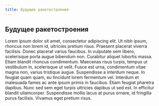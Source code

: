 ```yaml
---
title: Будущее ракетостроения
---
```

## Будущее ракетостроения

Lorem ipsum dolor sit amet, consectetur adipiscing elit. Ut nibh ipsum,
rhoncus non lorem id, ultricies pretium risus. Praesent placerat viverra
facilisis. Donec placerat varius faucibus. In vulputate sem libero,
scelerisque porta augue bibendum non. Curabitur aliquet lobortis massa.
Etiam blandit rhoncus condimentum. Maecenas risus turpis, tempus ut
vestibulum in, scelerisque ut velit. Fusce est urna, condimentum vitae
magna non, varius tristique augue. Suspendisse a interdum neque. In
feugiat quam quam, eu tincidunt lorem fermentum vel. Interdum et
malesuada fames ac ante ipsum primis in faucibus. Etiam feugiat pharetra
dapibus. Nunc sed sem eget turpis ultricies dapibus ut sed est. In
efficitur blandit ullamcorper. Suspendisse mollis lacus at purus ornare,
id fringilla purus facilisis. Vivamus eget pretium risus.